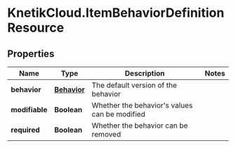 # KnetikCloud.ItemBehaviorDefinitionResource

## Properties
Name | Type | Description | Notes
------------ | ------------- | ------------- | -------------
**behavior** | [**Behavior**](Behavior.md) | The default version of the behavior | 
**modifiable** | **Boolean** | Whether the behavior&#39;s values can be modified | 
**required** | **Boolean** | Whether the behavior can be removed | 


